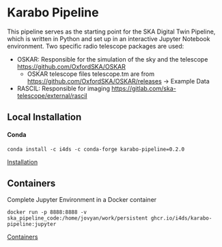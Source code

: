 # Karabo Pipeline

This pipeline serves as the starting point for the SKA Digital Twin Pipeline, which is written in Python and set up in an interactive Jupyter Notebook environment. Two specific radio telescope packages are used:

- OSKAR: Responsible for the simulation of the sky and the telescope https://github.com/OxfordSKA/OSKAR
	- OSKAR telescope files telescope.tm are from https://github.com/OxfordSKA/OSKAR/releases -> Example Data
- RASCIL: Responsible for imaging https://gitlab.com/ska-telescope/external/rascil

## Local Installation
#### Conda
```shell
conda install -c i4ds -c conda-forge karabo-pipeline=0.2.0
```

[Installation](doc/src/Installation.md)

## Containers

Complete Jupyter Environment in a Docker container

```shell
docker run -p 8888:8888 -v ska_pipeline_code:/home/jovyan/work/persistent ghcr.io/i4ds/karabo-pipeline:jupyter
```

[Containers](doc/src/Container.md)
